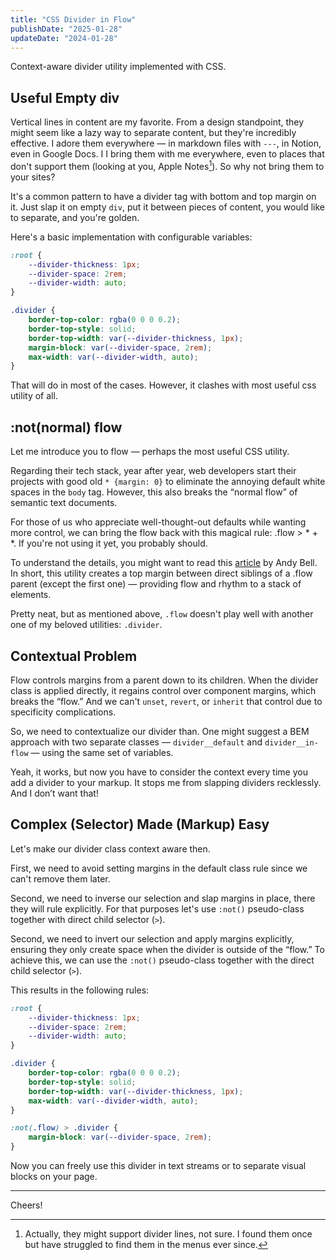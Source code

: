 ```yaml
---
title: "CSS Divider in Flow"
publishDate: "2025-01-28"
updateDate: "2024-01-28"
---
```


Context-aware divider utility implemented with CSS.

## Useful Empty div

Vertical lines in content are my favorite. From a design standpoint, they might seem like a lazy way to separate content, but they're incredibly effective. I adore them everywhere — in markdown files with `---`, in Notion, even in Google Docs. I I bring them with me everywhere, even to places that don't support them (looking at you, Apple Notes[^apple-notes]). So why not bring them to your sites?

[^apple-notes]: Actually, they might support divider lines, not sure. I found them once but have struggled to find them in the menus ever since.

It's a common pattern to have a divider tag with bottom and top margin on it. Just slap it on empty `div`, put it between pieces of content, you would like to separate, and you're golden. 

Here's a basic implementation with configurable variables:

```css
:root {
	--divider-thickness: 1px;
	--divider-space: 2rem;
	--divider-width: auto;
}

.divider {
	border-top-color: rgba(0 0 0 0.2);
	border-top-style: solid;
	border-top-width: var(--divider-thickness, 1px);
	margin-block: var(--divider-space, 2rem);
	max-width: var(--divider-width, auto);
}
```

That will do in most of the cases. However, it clashes with most useful css utility of all.

## :not(normal) flow

Let me introduce you to flow — perhaps the most useful CSS utility.

Regarding their tech stack, year after year, web developers start their projects with good old `* {margin: 0}` to eliminate the annoying default white spaces in the `body` tag. However, this also breaks the “normal flow” of semantic text documents.

For those of us who appreciate well-thought-out defaults while wanting more control, we can bring the flow back with this magical rule: .flow > * + *. If you're not using it yet, you probably should.

To understand the details, you might want to read this [article](https://piccalil.li/blog/flow-utility/) by Andy Bell. In short, this utility creates a top margin between direct siblings of a .flow parent (except the first one) — providing flow and rhythm to a stack of elements.

Pretty neat, but as mentioned above, `.flow` doesn't play well with another one of my beloved utilities: `.divider`.

## Contextual Problem

Flow controls margins from a parent down to its children. When the divider class is applied directly, it regains control over component margins, which breaks the “flow.” And we can't `unset`, `revert`, or `inherit` that control due to specificity complications.

So, we need to contextualize our divider than. One might suggest a BEM approach with two separate classes — `divider__default` and `divider__in-flow` — using the same set of variables.

Yeah, it works, but now you have to consider the context every time you add a divider to your markup. It stops me from slapping dividers recklessly. And I don’t want that!

## Complex (Selector) Made (Markup) Easy

Let's make our divider class context aware then.

First, we need to avoid setting margins in the default class rule since we can't remove them later.

Second, we need to inverse our selection and slap margins in place, there they will rule explicitly. For that purposes let's use `:not()` pseudo-class together with direct child selector (`>`).

Second, we need to invert our selection and apply margins explicitly, ensuring they only create space when the divider is outside of the “flow.” To achieve this, we can use the `:not()` pseudo-class together with the direct child selector (`>`).

This results in the following rules:

```css
:root {
	--divider-thickness: 1px;
	--divider-space: 2rem;
	--divider-width: auto;
}

.divider {
	border-top-color: rgba(0 0 0 0.2);
	border-top-style: solid;
	border-top-width: var(--divider-thickness, 1px);
	max-width: var(--divider-width, auto);
}

:not(.flow) > .divider {
	margin-block: var(--divider-space, 2rem);
}
```

Now you can freely use this divider in text streams or to separate visual blocks on your page.

---

Cheers!
